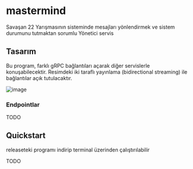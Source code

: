 # mastermind
Savaşan 22 Yarışmasının sisteminde mesajları yönlendirmek ve sistem durumunu tutmaktan sorumlu Yönetici servis

## Tasarım
Bu program, farklı gRPC bağlantıları açarak diğer servislerle konuşabilecektir. Resimdeki iki taraflı yayınlama (bidirectional streaming) ile bağlantılar açık tutulacaktır.

![image](https://user-images.githubusercontent.com/53450844/177382414-6e5f8ecc-e955-4d49-9c04-8818763de7a3.png)

### Endpointlar

TODO

## Quickstart
releaseteki programı indirip terminal üzerinden çalıştırılabilir

TODO

